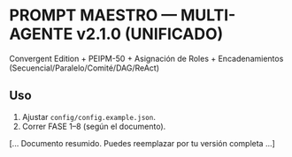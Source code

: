 # PROMPT MAESTRO — MULTI-AGENTE v2.1.0 (UNIFICADO)
Convergent Edition + PEIPM-50 + Asignación de Roles + Encadenamientos (Secuencial/Paralelo/Comité/DAG/ReAct)

## Uso
1) Ajustar `config/config.example.json`.
2) Correr FASE 1–8 (según el documento).

[... Documento resumido. Puedes reemplazar por tu versión completa ...]

<!--
EXPORT_SEAL v1
project: BMC Ecommerce — Marco Unificado Multi-Agente
prompt_id: MAESTRO-UNIFICADO-v2.1.0
version: 2.1.0
file: framework/prompt_maestro_unificado_v2.1.0.md
lang: md
created_at: 2025-09-06T23:17:40Z
author: Matias Portugau
origin: chatgpt
body_sha256: TBD
-->
